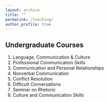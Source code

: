 ```yaml
---
layout: archive
title: ""
permalink: /teaching/
author_profile: true
---
```


Undergraduate Courses
-----

1. Language, Communication & Culture
2. Professional Communication Skills
3. Communication and Personal Relationships
4. Nonverbal Communication
5. Conflict Resolution
6. Difficult Conversations
7. Seminar on Rhetoric 
8. Culture and Communication Skills
